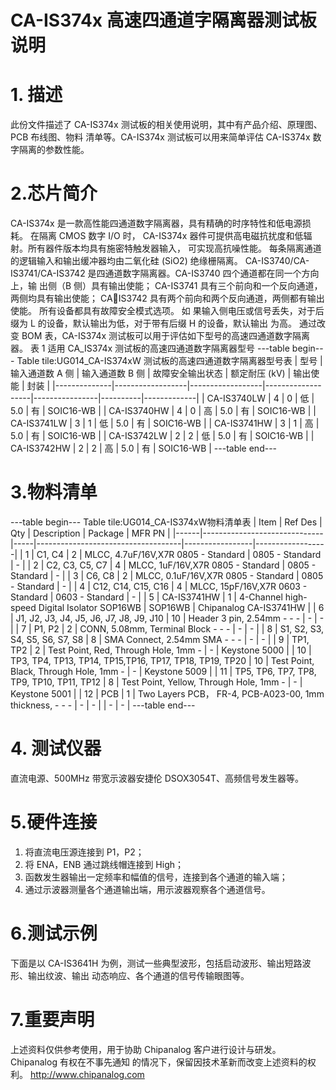  # CA-IS374x 高速四通道字隔离器测试板说明


# 1. 描述
此份文件描述了 CA-IS374x 测试板的相关使用说明，其中有产品介绍、原理图、PCB 布线图、物料
清单等。CA-IS374x 测试板可以用来简单评估 CA-IS374x 数字隔离的参数性能。


# 2.芯片简介
CA-IS374x 是一款高性能四通道数字隔离器，具有精确的时序特性和低电源损耗。 在隔离 CMOS
数字 I/O 时， CA-IS374x 器件可提供高电磁抗扰度和低辐射。所有器件版本均具有施密特触发器输入，
可实现高抗噪性能。 每条隔离通道的逻辑输入和输出缓冲器均由二氧化硅 (SiO2) 绝缘栅隔离。
CA-IS3740/CA-IS3741/CA-IS3742 是四通道数字隔离器。CA-IS3740 四个通道都在同一个方向上，输
出侧（B 侧）具有输出使能； CA-IS3741 具有三个前向和一个反向通道，两侧均具有输出使能； CA￾IS3742 具有两个前向和两个反向通道，两侧都有输出使能。 所有设备都具有故障安全模式选项。 如
果输入侧电压或信号丢失，对于后缀为 L 的设备，默认输出为低，对于带有后缀 H 的设备，默认输出
为高。
通过改变 BOM 表，CA-IS374x 测试板可以用于评估如下型号的高速四通道数字隔离器。
表 1 适用 CA_IS374x 测试板的高速四通道数字隔离器型号
---table begin---
Table tile:UG014_CA-IS374xW 测试板的高速四通道数字隔离器型号表
| 型号         | 输入通道数 A 侧 | 输入通道数 B 侧 | 故障安全输出状态 | 额定耐压 (kV) | 输出使能 | 封装        |
|--------------|------------------|------------------|-------------------|----------------|----------|-------------|
| CA-IS3740LW  | 4                | 0                | 低                | 5.0            | 有       | SOIC16-WB   |
| CA-IS3740HW  | 4                | 0                | 高                | 5.0            | 有       | SOIC16-WB   |
| CA-IS3741LW  | 3                | 1                | 低                | 5.0            | 有       | SOIC16-WB   |
| CA-IS3741HW  | 3                | 1                | 高                | 5.0            | 有       | SOIC16-WB   |
| CA-IS3742LW  | 2                | 2                | 低                | 5.0            | 有       | SOIC16-WB   |
| CA-IS3742HW  | 2                | 2                | 高                | 5.0            | 有       | SOIC16-WB   |
---table end---



 # 3.物料清单
---table begin---
Table tile:UG014_CA-IS374xW物料清单表
| Item | Ref Des                      | Qty | Description                        | Package         | MFR PN           |
|------|------------------------------|-----|------------------------------------|-----------------|------------------|
| 1    | C1, C4                       | 2   | MLCC, 4.7uF/16V,X7R 0805 - Standard | 0805 - Standard | -                |
| 2    | C2, C3, C5, C7               | 4   | MLCC, 1uF/16V,X7R 0805 - Standard | 0805 - Standard | -                |
| 3    | C6, C8                       | 2   | MLCC, 0.1uF/16V,X7R 0805 - Standard | 0805 - Standard | -                |
| 4    | C12, C14, C15, C16           | 4   | MLCC, 15pF/16V,X7R 0603 - Standard | 0603 - Standard | -                |
| 5    | CA-IS3741HW                  | 1   | 4-Channel high-speed Digital Isolator SOP16WB | SOP16WB | Chipanalog CA-IS3741HW |
| 6    | J1, J2, J3, J4, J5, J6, J7, J8, J9, J10 | 10  | Header 3 pin, 2.54mm - - -           | -               | -                |
| 7    | P1, P2                       | 2   | CONN, 5.08mm, Terminal Block - - -  | -               | -                |
| 8    | S1, S2, S3, S4, S5, S6, S7, S8 | 8   | SMA Connect, 2.54mm SMA - - -        | -               | -                |
| 9    | TP1, TP2                     | 2   | Test Point, Red, Through Hole, 1mm - | -               | Keystone 5000    |
| 10   | TP3, TP4, TP13, TP14, TP15,TP16, TP17, TP18, TP19, TP20 | 10 | Test Point, Black, Through Hole, 1mm - | -          | Keystone 5009    |
| 11   | TP5, TP6, TP7, TP8, TP9, TP10, TP11, TP12 | 8 | Test Point, Yellow, Through Hole, 1mm - | -     | Keystone 5001    |
| 12   | PCB                          | 1   | Two Layers PCB， FR-4, PCB-A023-00, 1mm thickness, - - - | - | -                |
               | -           | -           |
---table end---




# 4. 测试仪器
直流电源、500MHz 带宽示波器安捷伦 DSOX3054T、高频信号发生器等。


# 5.硬件连接
1. 将直流电压源连接到 P1，P2；
2. 将 ENA，ENB 通过跳线帽连接到 High；
3. 函数发生器输出一定频率和幅值的信号，连接到各个通道的输入端；
4. 通过示波器测量各个通道输出端，用示波器观察各个通道信号。



# 6.测试示例
下面是以 CA-IS3641H 为例，测试一些典型波形，包括启动波形、输出短路波形、输出纹波、输出
动态响应、各个通道的信号传输眼图等。



#  7.重要声明
上述资料仅供参考使用，用于协助 Chipanalog 客户进行设计与研发。Chipanalog 有权在不事先通知
的情况下，保留因技术革新而改变上述资料的权利。
 http://www.chipanalog.com
